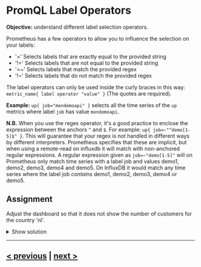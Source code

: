 # PromQL Label Operators
**Objective:** understand different label selection operators.

Prometheus has a few operators to allow you to influence the selection on your labels:
* '=' Selects labels that are exactly equal to the provided string
* '!=' Selects labels that are not equal to the provided string
* '=~' Selects labels that match the provided regex 
* '!~' Selects labels that do not match the provided regex

The label operators can only be used inside the curly braces in this way: `metric_name{ label operator "value" }` 
(The quotes are required). 

**Example:** `up{ job="mondemoapi" }` selects all the time series of the `up` metrics where label 
`job` has value `mondemoapi`.

**N.B.** When you use the regex operator, it's a good practice to enclose the expression between the anchors `^` and `$`.
For example: `up{ job=~"^demo[1-5]$" }`. This will guarantee that your regex is not handled in different ways 
by different interpreters. Prometheus specifies that these are implicit, but when using a remote-read on influxdb it will
match with non-anchored regular expressions. A regular expression given as `job=~"demo[1-5]"` will on Prometheus only match
time series with a label job and values demo1, demo2, demo3, demo4 and demo5. On InfluxDB it would match any time series
where the label job *contains* demo1, demo2, demo3, demo4 or demo5.

## Assignment
Adjust the dashboard so that it does not show the number of customers for the country 'nl'.

<details>
  <summary>Show solution</summary>

  **Solution**.  

  1. Enter `logged_on_customers{ country!="nl" }` for the query.
</details>


---
## [< previous](02%20-%20Panel%20Info.md) | [next >](04%20-%20Templating%20Dashboards.md)
